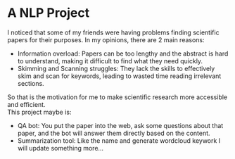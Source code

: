 # A NLP Project
I noticed that some of my friends were having problems finding scientific papers for their purposes. In my opinions, there are 2 main reasons:
- Information overload: Papers can be too lengthy and the abstract is hard to understand, making it difficult to find what they need quickly.
- Skimming and Scanning struggles: They lack the skills to effectively skim and scan for keywords, leading to wasted time reading irrelevant sections.

   
So that is the motivation for me to make scientific research more accessible and efficient.  
This project maybe is:
* QA bot: You put the paper into the web, ask some questions about that paper, and the bot will answer them directly based on the content.
* Summarization tool: Like the name and generate wordcloud keywork
I will update something more...
